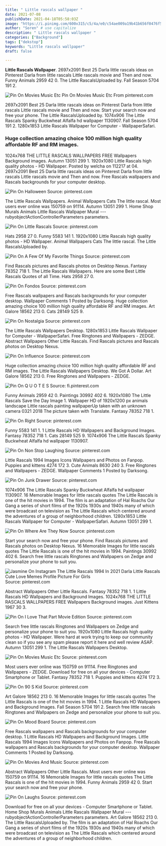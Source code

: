 ```yaml
---
title: " Little rascals wallpaper "
date: 2021-07-08
publishDate: 2021-04-18T05:58:03Z
image: "https://i.pinimg.com/600x315/c5/4a/e0/c54ae009a19b41b656f0476f532648cf.jpg"
author: "Soren" # use capitalize
description: " Little rascals wallpaper "
categories: ["Background"]
tags: ["dekstop"]
keywords: "Little rascals wallpaper"
draft: false

---
```



**Little Rascals Wallpaper**. 2697x2091 Best 25 Darla little rascals ideas on Pinterest Darla from little rascals Little rascals movie and Then and now. Funny Animals 2959 42 0. The Little RascalsUploaded by. Fall Season 5704 191 2.

![Pin On Movies Music Etc](https://i.pinimg.com/originals/dd/12/3f/dd123f0f7eccc64d95b63257ff859685.jpg "Pin On Movies Music Etc")
Pin On Movies Music Etc From pinterest.com


2697x2091 Best 25 Darla little rascals ideas on Pinterest Darla from little rascals Little rascals movie and Then and now. Start your search now and free your phone. The Little RascalsUploaded by. 1074x906 The Little Rascals Spanky Buckwheat Alfalfa hd wallpaper 1130907. Fall Season 5704 191 2. 1280x1853 Little Rascals Wallpaper for Computer - WallpaperSafari.

### Huge collection amazing choice 100 million high quality affordable RF and RM images.

1024x768 THE LITTLE RASCALS WALLPAPERS FREE Wallpapers Background images. Autumn 13051 299 1. 1920x1080 Little Rascals high quality photos - HD Wallpaper. Posted by welcha on 112217 at 04. 2697x2091 Best 25 Darla little rascals ideas on Pinterest Darla from little rascals Little rascals movie and Then and now. Free Rascals wallpapers and Rascals backgrounds for your computer desktop.


![Pin On Halloween](https://i.pinimg.com/600x315/9a/ec/32/9aec32c88aea9cd196aa311e5c876610.jpg "Pin On Halloween")
Source: pinterest.com

The Little Rascals Wallpapers. Animal Wallpapers Cats The little rascal. Most users ever online was 150759 on 91114. Autumn 13051 299 1. Home Shop Murals Animals Little Rascals Wallpaper Mural --- rubyobjectActionControllerParameters parameters.

![Pin On Little Rascals](https://i.pinimg.com/originals/53/e5/60/53e560b08289fc5e7afbd48908b182eb.jpg "Pin On Little Rascals")
Source: pinterest.com

Hats 2958 27 0. Funny 5583 141 1. 1920x1080 Little Rascals high quality photos - HD Wallpaper. Animal Wallpapers Cats The little rascal. The Little RascalsUploaded by.

![Pin On A Few Of My Favorite Things](https://i.pinimg.com/originals/5a/a9/4e/5aa94e6e27e661aa74b4144a155e16b4.jpg "Pin On A Few Of My Favorite Things")
Source: pinterest.com

Find Rascals pictures and Rascals photos on Desktop Nexus. Fantasy 78352 718 1. The Little Rascals Wallpapers. Here are some Best Little Rascals Quotes of all Time. Hats 2958 27 0.

![Pin On Fondos](https://i.pinimg.com/564x/d5/23/d7/d523d7b2b08ae7bff018224c18c229bf.jpg "Pin On Fondos")
Source: pinterest.com

Free Rascals wallpapers and Rascals backgrounds for your computer desktop. Wallpaper Comments 1 Posted by Darksong. Huge collection amazing choice 100 million high quality affordable RF and RM images. Art Galore 18562 213 0. Cats 28149 525 9.

![Pin On Nostalgia](https://i.pinimg.com/originals/44/ef/03/44ef034275ad347d9022cd1c795780b0.jpg "Pin On Nostalgia")
Source: pinterest.com

The Little Rascals Wallpapers Desktop. 1280x1853 Little Rascals Wallpaper for Computer - WallpaperSafari. Free Ringtones and Wallpapers - ZEDGE. Abstract Wallpapers Other Little Rascals. Find Rascals pictures and Rascals photos on Desktop Nexus.

![Pin On Influence](https://i.pinimg.com/originals/af/82/53/af825387776d743af74ca7b48d620231.jpg "Pin On Influence")
Source: pinterest.com

Huge collection amazing choice 100 million high quality affordable RF and RM images. The Little Rascals Wallpapers Desktop. We Got A Dollar. Art Galore 18562 213 0. Free Ringtones and Wallpapers - ZEDGE.

![Pin On Q U O T E S](https://i.pinimg.com/originals/67/89/26/6789262add21dc13c060cbeb938e5107.jpg "Pin On Q U O T E S")
Source: fi.pinterest.com

Funny Animals 2959 42 0. Paintings 30992 402 6. 1920x1080 The Little Rascals Save the Day Image 1. Wallpaper HD of 1920x1200 px animals landscape Little rascals painting wallpaperUp taken with an unknown camera 0321 2018 The picture taken with Translate. Fantasy 78352 718 1.

![Pin On Right](https://i.pinimg.com/originals/90/8d/0f/908d0fd48bafbe5264c1403ca56d839e.gif "Pin On Right")
Source: pinterest.com

Funny 5583 141 1. 1 Little Rascals HD Wallpapers and Background Images. Fantasy 78352 718 1. Cats 28149 525 9. 1074x906 The Little Rascals Spanky Buckwheat Alfalfa hd wallpaper 1130907.

![Pin On Non Stop Laughing](https://i.pinimg.com/600x315/51/63/a5/5163a512ded284bb2789af9af597e221.jpg "Pin On Non Stop Laughing")
Source: pinterest.com

Little Rascals 1994 Images Icons Wallpapers and Photos on Fanpop. Puppies and kittens 4274 172 3. Cute Animals 8630 240 3. Free Ringtones and Wallpapers - ZEDGE. Wallpaper Comments 1 Posted by Darksong.

![Pin On Junk Drawer](https://i.pinimg.com/originals/29/28/ff/2928ff589efa2d591c7d64b90226eb0f.jpg "Pin On Junk Drawer")
Source: pinterest.com

1074x906 The Little Rascals Spanky Buckwheat Alfalfa hd wallpaper 1130907. 16 Memorable Images for little rascals quotes The Little Rascals is one of the hit movies in 1994. The film is an adaptation of Hal Roachs Our Gang a series of short films of the 1920s 1930s and 1940s many of which were broadcast on television as The Little Rascals which centered around the adventures of a group of neighborhood children. 1280x1853 Little Rascals Wallpaper for Computer - WallpaperSafari. Autumn 13051 299 1.

![Pin On Where Are They Now](https://i.pinimg.com/originals/c8/6e/41/c86e41f15ffd8185345c0a87be1b50eb.jpg "Pin On Where Are They Now")
Source: pinterest.com

Start your search now and free your phone. Find Rascals pictures and Rascals photos on Desktop Nexus. 16 Memorable Images for little rascals quotes The Little Rascals is one of the hit movies in 1994. Paintings 30992 402 6. Search free little rascals Ringtones and Wallpapers on Zedge and personalize your phone to suit you.

![Jasmine On Instagram The Little Rascals 1994 In 2021 Darla Little Rascals Cute Love Memes Profile Picture For Girls](https://i.pinimg.com/736x/00/a3/9e/00a39e5636cea41b86450dbb1a6f451b.jpg "Jasmine On Instagram The Little Rascals 1994 In 2021 Darla Little Rascals Cute Love Memes Profile Picture For Girls")
Source: pinterest.com

Abstract Wallpapers Other Little Rascals. Fantasy 78352 718 1. 1 Little Rascals HD Wallpapers and Background Images. 1024x768 THE LITTLE RASCALS WALLPAPERS FREE Wallpapers Background images. Just Kittens 1967 30 3.

![Pin On I Love That Part Movie Edition](https://i.pinimg.com/originals/2d/50/2b/2d502bb05fe4b5f15954b56068f40d93.jpg "Pin On I Love That Part Movie Edition")
Source: pinterest.com

Search free little rascals Ringtones and Wallpapers on Zedge and personalize your phone to suit you. 1920x1080 Little Rascals high quality photos - HD Wallpaper. Were hard at work trying to keep our community clean so if you see any spam please report it here and well review ASAP. Autumn 13051 299 1. The Little Rascals Wallpapers Desktop.

![Pin On Movies Music Etc](https://i.pinimg.com/originals/dd/12/3f/dd123f0f7eccc64d95b63257ff859685.jpg "Pin On Movies Music Etc")
Source: pinterest.com

Most users ever online was 150759 on 91114. Free Ringtones and Wallpapers - ZEDGE. Download for free on all your devices - Computer Smartphone or Tablet. Fantasy 78352 718 1. Puppies and kittens 4274 172 3.

![Pin On 90 S Kid](https://i.pinimg.com/originals/79/67/0e/79670ec45ab01b274e43856e54fcb94c.png "Pin On 90 S Kid")
Source: pinterest.com

Art Galore 18562 213 0. 16 Memorable Images for little rascals quotes The Little Rascals is one of the hit movies in 1994. 1 Little Rascals HD Wallpapers and Background Images. Fall Season 5704 191 2. Search free little rascals Ringtones and Wallpapers on Zedge and personalize your phone to suit you.

![Pin On Mood Board](https://i.pinimg.com/originals/af/17/34/af173413523ba61e0498ed5910962980.jpg "Pin On Mood Board")
Source: pinterest.com

Free Rascals wallpapers and Rascals backgrounds for your computer desktop. 1 Little Rascals HD Wallpapers and Background Images. Little Rascals 1994 Images Icons Wallpapers and Photos on Fanpop. Free Rascals wallpapers and Rascals backgrounds for your computer desktop. Wallpaper Comments 1 Posted by Darksong.

![Pin On Movies And Music](https://i.pinimg.com/originals/98/7f/f8/987ff8789afb45771164595392c0f852.jpg "Pin On Movies And Music")
Source: pinterest.com

Abstract Wallpapers Other Little Rascals. Most users ever online was 150759 on 91114. 16 Memorable Images for little rascals quotes The Little Rascals is one of the hit movies in 1994. Funny Animals 2959 42 0. Start your search now and free your phone.

![Pin On Laughs](https://i.pinimg.com/600x315/c5/4a/e0/c54ae009a19b41b656f0476f532648cf.jpg "Pin On Laughs")
Source: pinterest.com

Download for free on all your devices - Computer Smartphone or Tablet. Home Shop Murals Animals Little Rascals Wallpaper Mural --- rubyobjectActionControllerParameters parameters. Art Galore 18562 213 0. The Little RascalsUploaded by. The film is an adaptation of Hal Roachs Our Gang a series of short films of the 1920s 1930s and 1940s many of which were broadcast on television as The Little Rascals which centered around the adventures of a group of neighborhood children.

